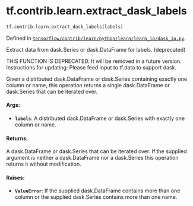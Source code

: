 <div itemscope itemtype="http://developers.google.com/ReferenceObject">
<meta itemprop="name" content="tf.contrib.learn.extract_dask_labels" />
<meta itemprop="path" content="Stable" />
</div>

# tf.contrib.learn.extract_dask_labels

``` python
tf.contrib.learn.extract_dask_labels(labels)
```



Defined in [`tensorflow/contrib/learn/python/learn/learn_io/dask_io.py`](https://www.tensorflow.org/code/tensorflow/contrib/learn/python/learn/learn_io/dask_io.py).

Extract data from dask.Series or dask.DataFrame for labels. (deprecated)

THIS FUNCTION IS DEPRECATED. It will be removed in a future version.
Instructions for updating:
Please feed input to tf.data to support dask.

Given a distributed dask.DataFrame or dask.Series containing exactly one
column or name, this operation returns a single dask.DataFrame or dask.Series
that can be iterated over.

#### Args:

* <b>`labels`</b>: A distributed dask.DataFrame or dask.Series with exactly one
          column or name.


#### Returns:

A dask.DataFrame or dask.Series that can be iterated over.
If the supplied argument is neither a dask.DataFrame nor a dask.Series this
operation returns it without modification.


#### Raises:

* <b>`ValueError`</b>: If the supplied dask.DataFrame contains more than one
              column or the supplied dask.Series contains more than
              one name.